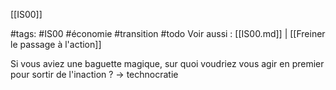 [[IS00]]

#tags: #IS00 #économie #transition #todo
Voir aussi : [[IS00.md]] | [[Freiner le passage à l'action]]

Si vous aviez une baguette magique, sur quoi voudriez vous agir en premier pour sortir de l'inaction ? -> technocratie